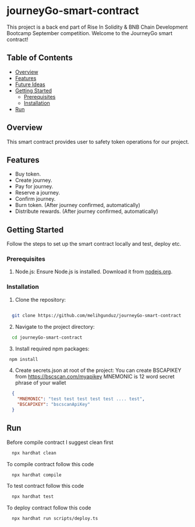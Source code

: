# journeyGo-smart-contract
This project is a back end part of Rise In Solidity & BNB Chain Development Bootcamp September competition.
Welcome to the JourneyGo smart contract!

## Table of Contents

- [Overview](#overview)
- [Features](#features)
- [Future Ideas](#future-ideas)
- [Getting Started](#getting-started)
  - [Prerequisites](#prerequisites)
  - [Installation](#installation)
- [Run](#run)


## Overview

This smart contract provides user to safety token operations for our project.

## Features

- Buy token.
- Create journey.
- Pay for journey.
- Reserve a journey.
- Confirm journey.
- Burn token. (After journey confirmed, automatically)
- Distribute rewards. (After journey confirmed, automatically)

## Getting Started

Follow the steps to set up the smart contract locally and test, deploy etc.

### Prerequisites

1. Node.js: Ensure Node.js is installed. Download it from [nodejs.org](https://nodejs.org/).

### Installation

1. Clone the repository:

```bash

  git clone https://github.com/melihgunduz/journeyGo-smart-contract
```

2. Navigate to the project directory:

```bash
  cd journeyGo-smart-contract
```

3. Install required npm packages:

```bash
 npm install
```
4. Create secrets.json at root of the project:
You can create BSCAPIKEY from https://bscscan.com/myapikey
MNEMONIC is 12 word secret phrase of your wallet
```json
  {
    "MNEMONIC": "test test test test test .... test",
    "BSCAPIKEY": "bscscanApiKey"
  }
```

## Run
Before compile contract I suggest clean first
```bash
  npx hardhat clean
```
To compile contract follow this code
```bash
  npx hardhat compile
```
To test contract follow this code
```bash
  npx hardhat test
```
To deploy contract follow this code
```bash
  npx hardhat run scripts/deploy.ts
```


